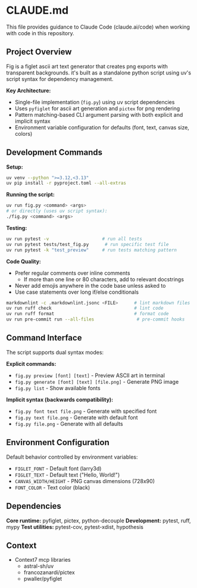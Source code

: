 # CLAUDE.md

This file provides guidance to Claude Code (claude.ai/code) when working with code in this repository.

## Project Overview

Fig is a figlet ascii art text generator that creates png exports with transparent backgrounds. it's built as a standalone python script using uv's script syntax for dependency management.

**Key Architecture:**

- Single-file implementation (`fig.py`) using uv script dependencies
- Uses `pyfiglet` for ascii art generation and `pictex` for png rendering
- Pattern matching-based CLI argument parsing with both explicit and implicit syntax
- Environment variable configuration for defaults (font, text, canvas size, colors)

## Development Commands

**Setup:**
```bash
uv venv --python ">=3.12,<3.13"
uv pip install -r pyproject.toml --all-extras
```

**Running the script:**
```bash
uv run fig.py <command> <args>
# or directly (uses uv script syntax):
./fig.py <command> <args>
```

**Testing:**

```bash
uv run pytest -v                    # run all tests
uv run pytest tests/test_fig.py      # run specific test file
uv run pytest -k "test_preview"     # run tests matching pattern
```

**Code Quality:**

- Prefer regular comments over inline comments
  - If more than one line or 80 characters, add to relevant docstrings
- Never add emojis anywhere in the code base unless asked to
- Use case statements over long if/else conditionals

```bash
markdownlint -c .markdownlint.jsonc <FILE>      # lint markdown files
uv run ruff check                               # lint code
uv run ruff format                              # format code
uv run pre-commit run --all-files                # pre-commit hooks
```

## Command Interface

The script supports dual syntax modes:

**Explicit commands:**

- `fig.py preview [font] [text]` - Preview ASCII art in terminal
- `fig.py generate [font] [text] [file.png]` - Generate PNG image
- `fig.py list` - Show available fonts

**Implicit syntax (backwards compatibility):**

- `fig.py font text file.png` - Generate with specified font
- `fig.py text file.png` - Generate with default font
- `fig.py file.png` - Generate with all defaults

## Environment Configuration

Default behavior controlled by environment variables:

- `FIGLET_FONT` - Default font (larry3d)
- `FIGLET_TEXT` - Default text ("Hello, World!")
- `CANVAS_WIDTH/HEIGHT` - PNG canvas dimensions (728x90)
- `FONT_COLOR` - Text color (black)

## Dependencies

**Core runtime:** pyfiglet, pictex, python-decouple
**Development:** pytest, ruff, mypy
**Test utilities:** pytest-cov, pytest-xdist, hypothesis

## Context

- Context7 mcp libraries
  - astral-sh/uv
  - francozanardi/pictex
  - pwaller/pyfiglet
